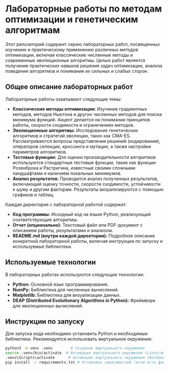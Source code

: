 # Лабораторные работы по методам оптимизации и генетическим алгоритмам

Этот репозиторий содержит серию лабораторных работ, посвященных изучению и практическому применению различных методов оптимизации, включая классические численные методы и современные эволюционные алгоритмы. Целью работ является получение практических навыков решения задач оптимизации, анализа поведения алгоритмов и понимания их сильных и слабых сторон.

## Общее описание лабораторных работ

Лабораторные работы охватывают следующие темы:

*   **Классические методы оптимизации:** Изучение градиентных методов, методов Ньютона и других численных методов для поиска минимума функций. Акцент делается на понимании принципов работы, скорости сходимости и ограничениях методов.
*   **Эволюционные алгоритмы:** Исследование генетических алгоритмов и стратегий эволюции, таких как CMA-ES. Рассматриваются вопросы представления решений (кодирования), операторов селекции, кроссинга и мутации, а также настройки параметров алгоритмов.
*   **Тестовые функции:** Для оценки производительности алгоритмов используются стандартные тестовые функции, такие как функции Розенброка и Растригина, известные своими сложными ландшафтами и наличием локальных минимумов.
*   **Анализ результатов:** Проводится анализ полученных результатов, включающий оценку точности, скорости сходимости, устойчивости к шуму и другим факторам. Результаты визуализируются с помощью графиков и таблиц.

Каждая директория с лабораторной работой содержит:

*   **Код программы:** Исходный код на языке Python, реализующий соответствующие алгоритмы.
*   **Отчет (опционально):** Текстовый файл или PDF-документ с описанием работы, результатами и анализом.
*   **README.md (внутри каждой директории):** Подробное описание конкретной лабораторной работы, включая инструкции по запуску и используемые библиотеки.

## Используемые технологии

В лабораторных работах используются следующие технологии:

*   **Python:** Основной язык программирования.
*   **NumPy:** Библиотека для численных вычислений.
*   **Matplotlib:** Библиотека для визуализации данных.
*   **DEAP (Distributed Evolutionary Algorithms in Python):** Фреймворк для эволюционных вычислений.

## Инструкции по запуску

Для запуска кода необходимо установить Python и необходимые библиотеки. Рекомендуется использовать виртуальное окружение:

```bash
python3 -m venv .venv        # Создание виртуального окружения
source .venv/bin/activate  # Активация виртуального окружения (Linux/macOS)
.venv\Scripts\activate      # Активация виртуального окружения (Windows)
pip install -r requirements.txt # Установка зависимостей (если есть файл requirements.txt)
